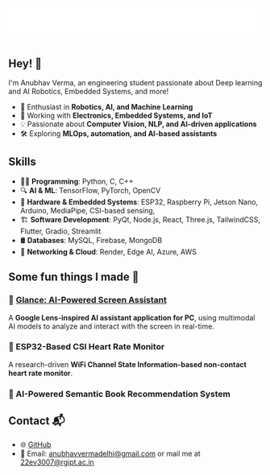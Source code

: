 <h1 align="center">
  <img src="https://raw.githubusercontent.com/debatableMiracle/DebatableMiracle/master/name.svg" alt="Anubhav Verma" />
</h1>

## Hey! 👋
I'm Anubhav Verma, an engineering student passionate about Deep learning and AI Robotics, Embedded Systems, and more!

- 🤖 Enthusiast in **Robotics, AI, and Machine Learning**
- 🔌 Working with **Electronics, Embedded Systems, and IoT**
- 💡 Passionate about **Computer Vision, NLP, and AI-driven applications**
- 🛠️ Exploring **MLOps, automation, and AI-based assistants**

## Skills
- 👨‍💻 **Programming**: Python, C, C++
- 🔍 **AI & ML**: TensorFlow, PyTorch, OpenCV
- 🔧 **Hardware & Embedded Systems**: ESP32, Raspberry Pi, Jetson Nano, Arduino, MediaPipe, CSI-based sensing,
- 🏗 **Software Development**:  PyQt, Node.js, React, Three.js, TailwindCSS, Flutter, Gradio, Streamlit
- 🛢 **Databases**: MySQL, Firebase, MongoDB
- 📡 **Networking & Cloud**: Render, Edge AI, Azure, AWS

## Some fun things I made 🚀
### 🔹 [Glance: AI-Powered Screen Assistant](https://github.com/anubhavverma/glance)
A **Google Lens-inspired AI assistant application for PC**, using multimodal AI models to analyze and interact with the screen in real-time.

### 🔹 ESP32-Based CSI Heart Rate Monitor
A research-driven **WiFi Channel State Information-based non-contact heart rate monitor**.

### 🔹 AI-Powered Semantic Book Recommendation System

## Contact 📬
- 🌐 [GitHub](https://github.com/DebatableMiracle)
- 📧 Email: anubhavvermadelhi@gmail.com or mail me at 22ev3007@rgipt.ac.in
